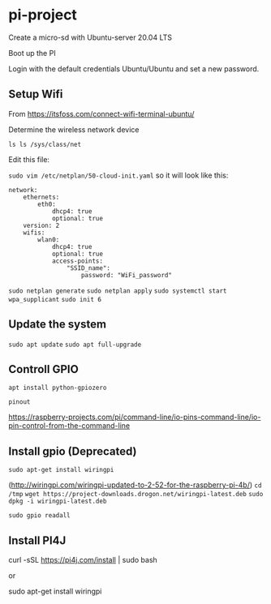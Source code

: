 # pi-project

Create a micro-sd with Ubuntu-server 20.04 LTS

Boot up the PI

Login with the default credentials Ubuntu/Ubuntu and set a new password.

## Setup Wifi

From https://itsfoss.com/connect-wifi-terminal-ubuntu/

Determine the wireless network device

`ls ls /sys/class/net` 

Edit this file:

`sudo vim /etc/netplan/50-cloud-init.yaml` so it will look like this:

```
network:
    ethernets:
        eth0:
            dhcp4: true
            optional: true
    version: 2
    wifis:
        wlan0:
            dhcp4: true
            optional: true
            access-points:
                "SSID_name":
                    password: "WiFi_password"
```

`sudo netplan generate`
`sudo netplan apply`
`sudo systemctl start wpa_supplicant`
`sudo init 6`

## Update the system

`sudo apt update`
`sudo apt full-upgrade`


## Controll GPIO

`apt install python-gpiozero`

`pinout`


https://raspberry-projects.com/pi/command-line/io-pins-command-line/io-pin-control-from-the-command-line


## Install gpio (Deprecated)

`sudo apt-get install wiringpi`

(http://wiringpi.com/wiringpi-updated-to-2-52-for-the-raspberry-pi-4b/)
`cd /tmp`
`wget https://project-downloads.drogon.net/wiringpi-latest.deb`
`sudo dpkg -i wiringpi-latest.deb`

`sudo gpio readall`


## Install PI4J

curl -sSL https://pi4j.com/install | sudo bash

or

sudo apt-get install wiringpi


